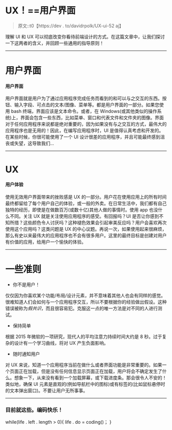 # UX！==用户界面

> 原文::t0【https://dev . to/davidrpolk/UX-ui-52 aj】

理解 UI 和 UX 可以彻底改变你看待前端设计的方式。在这篇文章中，让我们探讨一下这两者的含义，并回顾一些通用的指导原则！

* * *

# 用户界面

#### 用户界面

用户界面就是用户为了通过应用程序完成任务而看到的和可以与之交互的东西。按钮、输入字段、可点击的文本/图像、菜单等。都是用户界面的一部分。如果您使用 bash 终端，界面应该是文本命令。或者，在 Windows(或其他类似的操作系统)上，界面会包含一些东西，比如菜单、窗口和代表文件和文件夹的图像。界面对于任何应用程序来说都是绝对重要的，因为如果没有与之交互的方式，最伟大的应用程序也是无用的！因此，在编写应用程序时，UI 是值得认真考虑和开发的。在某些时候，你很可能使用了一个 UI 设计很差的应用程序，并且可能最终感到沮丧或失望，这导致我们...

* * *

# UX

#### 用户体验

使用无效用户界面带来的挫败感是 UX 的一部分。用户花在使用应用上的所有时间最终都留给了每个用户自己的体验，或一般的外卖。在日常生活中，我们都有自己独特的经历，即使是在做数百万(或数十亿)其他人做的事情时。使用 app 也没什么不同。关注 UX 就是关注使用应用程序的感受。有回报吗？UI 是否让你感到不知所措？这些颜色令人讨厌吗？这种褪色效果会引起审美反应吗？用户会喜欢再次使用这个应用吗？这类问题是 UX 的中心议题。再说一次，如果使用起来很麻烦，那么有史以来最伟大的应用程序也不会有很多用户。这里的最终目标是创建对用户有价值的应用，给用户一个愉快的体验。

* * *

# 一些准则

*   你不是用户！

仅仅因为你喜欢某个功能/布局/设计元素，并不意味着其他人也会有同样的感觉。很难知道人们会如何与一个应用程序交互，所以不要根据你的经验做出假设。这种错误被称为*假共识*，而且很容易犯。克服这一点的唯一方法是对不同的人进行测试。

*   保持简单

根据 2015 年微软的一项研究，现代人的平均注意力持续时间大约是 8 秒。过于复杂的设计有一个学习曲线，将对 UX 产生负面影响。

*   随时通知用户

对 UX 来说，知道一个应用程序当前在做什么或者界面功能是非常重要的。如果一个页面正在加载，但是没有任何信息显示页面正在加载，用户将会不确定发生了什么。想象一下，从来没有看到一个加载屏幕，或下载进度条。那会很令人不安的！类似地，确保 UI 元素是直观的(例如导航栏中的图标)或有标签的(比如鼠标悬停时的文本弹出窗口)。不要让用户无所事事。

* * *

### 目前就这些。编码快乐！

while(life . left . length > 0){
life . do = coding()；
}